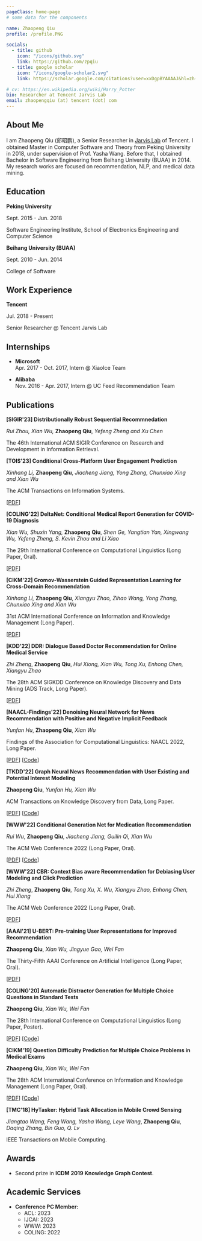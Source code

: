 ```yaml
---
pageClass: home-page
# some data for the components

name: Zhaopeng Qiu
profile: /profile.PNG

socials:
  - title: github
    icon: "/icons/github.svg"
    link: https://github.com/zpqiu
  - title: google scholar
    icon: "/icons/google-scholar2.svg"
    link: https://scholar.google.com/citations?user=xxDgpBYAAAAJ&hl=zh-CN

# cv: https://en.wikipedia.org/wiki/Harry_Potter
bio: Researcher at Tencent Jarvis Lab
email: zhaopengqiu (at) tencent (dot) com
---
```


<ProfileSection :frontmatter="$page.frontmatter" />

## About Me

I am Zhaopeng Qiu (邱昭鹏), a Senior Researcher in [Jarvis Lab](https://jarvislab.tencent.com/) of Tencent. I obtained Master in Computer Software and Theory from Peking University in 2018, under supervision of Prof. Yasha Wang. Before that, I obtained Bachelor in Software Engineering from Beihang University (BUAA) in 2014. My research works are focused on recommendation, NLP, and medical data mining.


<!-- ## News

- [Sept 1991] Attended Hogwarts
- [July 1980] Born in Godric's Hollow, West Country, England, Great Britain -->


## Education


<ExpCard hideBorder=true image="/projects/pku.png">

  **Peking University**

  Sept. 2015 - Jun. 2018
  
  Software Engineering Institute, School of Electronics Engineering and Computer Science

</ExpCard>

<ExpCard hideBorder=true image="/projects/buaa.png">

  **Beihang University (BUAA)**

  Sept. 2010 - Jun. 2014
  
  College of Software

</ExpCard>

## Work Experience

<ExpCard hideBorder=true image="/projects/Tencent.png">

  **Tencent**

  Jul. 2018 - Present
  
  Senior Researcher @ Tencent Jarvis Lab

</ExpCard>

## Internships

- **Microsoft** <br/>
Apr. 2017 - Oct. 2017, Intern @ XiaoIce Team

- **Alibaba** <br/>
Nov. 2016 - Apr. 2017, Intern @ UC Feed Recommendation Team

## Publications


<!-- [→ Full list](/projects/) -->

<ProjectCard hideBorder=true>

  **[SIGIR'23] Distributionally Robust Sequential Recommnedation**

  *Rui Zhou, Xian Wu,* **Zhaopeng Qiu**, *Yefeng Zheng and Xu Chen*
  
  The 46th International ACM SIGIR Conference on Research and Development in Information Retrieval.

  <!-- [[PDF](https://aclanthology.org/2022.coling-1.261.pdf)] -->
</ProjectCard>

<ProjectCard hideBorder=true>

  **[TOIS'23] Conditional Cross-Platform User Engagement Prediction**

  *Xinhang Li,* **Zhaopeng Qiu**, *Jiacheng Jiang, Yong Zhang, Chunxiao Xing and Xian Wu*
  
  The ACM Transactions on Information Systems.

  [[PDF](https://dl.acm.org/doi/pdf/10.1145/3589226)]
</ProjectCard>


<ProjectCard hideBorder=true>

  **[COLING'22] DeltaNet: Conditional Medical Report Generation for COVID-19 Diagnosis**

  *Xian Wu, Shuxin Yang,* **Zhaopeng Qiu**, *Shen Ge, Yangtian Yan, Xingwang Wu, Yefeng Zheng, S. Kevin Zhou and Li Xiao*
  
  The 29th International Conference on Computational Linguistics (Long Paper, Oral).

  [[PDF](https://aclanthology.org/2022.coling-1.261.pdf)]
</ProjectCard>

<ProjectCard hideBorder=true>

  **[CIKM'22] Gromov-Wasserstein Guided Representation Learning for Cross-Domain Recommendation**
  
  *Xinhang Li,* **Zhaopeng Qiu**, *Xiangyu Zhao, Zihao Wang, Yong Zhang, Chunxiao Xing and Xian Wu*

  31st ACM International Conference on Information and Knowledge Management (Long Paper).

  [[PDF](https://dl.acm.org/doi/pdf/10.1145/3511808.3557338)]
</ProjectCard>

<ProjectCard hideBorder=true>

  **[KDD'22] DDR: Dialogue Based Doctor Recommendation for Online Medical Service**
  
  *Zhi Zheng*, **Zhaopeng Qiu**, *Hui Xiong, Xian Wu, Tong Xu, Enhong Chen, Xiangyu Zhao*

  The 28th ACM SIGKDD Conference on Knowledge Discovery and Data Mining (ADS Track, Long Paper).

  [[PDF](https://doi.org/10.1145/3534678.3539201)]

</ProjectCard>

<ProjectCard hideBorder=true>

  **[NAACL-Findings'22] Denoising Neural Network for News Recommendation with Positive and Negative Implicit Feedback**
  
  *Yunfan Hu*, **Zhaopeng Qiu**, *Xian Wu*

  Findings of the Association for Computational Linguistics: NAACL 2022, Long Paper.

  [[PDF](https://arxiv.org/pdf/2204.04397.pdf)] [[Code](https://github.com/chungdz/DRPN)]

</ProjectCard>

<ProjectCard hideBorder=true>

  **[TKDD'22] Graph Neural News Recommendation with User Existing and Potential Interest Modeling**
  
  **Zhaopeng Qiu**, *Yunfan Hu, Xian Wu*

  ACM Transactions on Knowledge Discovery from Data, Long Paper.

  [[PDF](https://doi.org/10.1145/3511708)] [[Code](https://github.com/zpqiu/GREP)]

</ProjectCard>

<ProjectCard hideBorder=true>

  **[WWW'22] Conditional Generation Net for Medication Recommendation**
  
  *Rui Wu*, **Zhaopeng Qiu**, *Jiacheng Jiang, Guilin Qi, Xian Wu*

  The ACM Web Conference 2022 (Long Paper, Oral).

  [[PDF](http://dl.acm.org/citation.cfm?id=3511936)] [[Code](https://github.com/BarryRun/COGNet)]

</ProjectCard>

<ProjectCard hideBorder=true>

  **[WWW'22] CBR: Context Bias aware Recommendation for Debiasing User Modeling and Click Prediction**
  
  *Zhi Zheng*, **Zhaopeng Qiu**, *Tong Xu, X. Wu, Xiangyu Zhao, Enhong Chen, Hui Xiong*

  The ACM Web Conference 2022 (Long Paper, Oral).

  [[PDF](https://doi.org/10.1145/3485447.3512099)]

</ProjectCard>

<ProjectCard hideBorder=true>

  **[AAAI'21] U-BERT: Pre-training User Representations for Improved Recommendation**
  
  **Zhaopeng Qiu**, *Xian Wu, Jingyue Gao, Wei Fan*

  The Thirty-Fifth AAAI Conference on Artificial Intelligence (Long Paper, Oral).

  [[PDF](https://ojs.aaai.org/index.php/AAAI/article/download/16557/16364)]

</ProjectCard>

<ProjectCard hideBorder=true>

  **[COLING'20] Automatic Distractor Generation for Multiple Choice Questions in Standard Tests**
  
  **Zhaopeng Qiu**, *Xian Wu, Wei Fan*

  The 28th International Conference on Computational Linguistics (Long Paper, Poster).

  [[PDF](https://www.aclweb.org/anthology/2020.coling-main.189.pdf)] [[Code](https://github.com/zpqiu/EDGE)]

</ProjectCard>

<ProjectCard hideBorder=true>

  **[CIKM'19] Question Difficulty Prediction for Multiple Choice Problems in Medical Exams**
  
  **Zhaopeng Qiu**, *Xian Wu, Wei Fan*

  The 28th ACM International Conference on Information and Knowledge Management (Long Paper, Oral).

  [[PDF](https://dl.acm.org/doi/pdf/10.1145/3357384.3358013)] [[Code](https://github.com/zpqiu/DAN)]

</ProjectCard>


<ProjectCard hideBorder=true>

  **[TMC'18] HyTasker: Hybrid Task Allocation in Mobile Crowd Sensing**
  
  *Jiangtao Wang, Feng Wang, Yasha Wang, Leye Wang*, **Zhaopeng Qiu**, *Daqing Zhang, Bin Guo, Q. Lv*

  IEEE Transactions on Mobile Computing.
  
</ProjectCard>

## Awards

- Second prize in **ICDM 2019 Knowledge Graph Contest**.

## Academic Services

- **Conference PC Member:**
  - ACL: 2023
  - IJCAI: 2023
  - WWW: 2023
  - COLING: 2022

<!-- Custom style for this page -->

<style lang="stylus">

.theme-container.home-page .page
  font-size 16px
  font-family "lucida grande", "lucida sans unicode", lucida, "Helvetica Neue", Helvetica, Arial, sans-serif;
  p
    margin 0 0 0.5rem
  p, ul, ol
    line-height normal
  a
    font-weight normal
  .theme-default-content:not(.custom) > h2
    margin-bottom 0.5rem
  .theme-default-content:not(.custom) > h2:first-child + p
    margin-top 0.5rem
  .theme-default-content:not(.custom) > h3
    padding-top 4rem

  /* Override */
  .md-card
    margin-top 0.5em
    .card-image
      padding 0.2rem
      img
        max-width 120px
        max-height 120px
    .card-content p
      -webkit-margin-after 0.2em

@media (max-width: 419px)
  .theme-container.home-page .page
    p, ul, ol
      line-height 1.5

    .md-card
      .card-image
        img 
          width 100%
          max-width 400px

</style>
